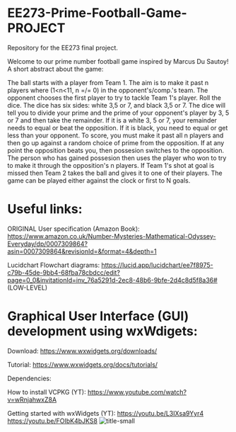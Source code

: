 # EE273-Prime-Football-Game-PROJECT
Repository for the EE273 final project.

Welcome to our prime number football game inspired by Marcus Du Sautoy! 
A short abstract about the game:

The ball starts with a player from Team 1. The aim is to make it past n players where (1<n<11, n =/= 0) in the opponent's/comp.'s team. The opponent chooses the first player to try to tackle Team 1's player. Roll the dice. The dice has six sides: white 3,5 or 7, and black 3,5 or 7. The dice will tell you to divide your prime and the prime of your opponent's player by 3, 5 or 7 and then take the remainder. If it is a white 3, 5 or 7, your remainder needs to equal or beat the opposition. If it is black, you need to equal or get less than your opponent. To score, you must make it past all n players and then go up against a random choice of prime from the opposition. If at any point the opposition beats you, then possesion switches to the opposition. The person who has gained possesion then uses the player who won to try to make it through the opposition's n players. If Team 1's shot at goal is missed then Team 2 takes the ball and gives it to one of their players. The game can be played either against the clock or first to N goals.

# Useful links:

ORIGINAL User specification (Amazon Book): https://www.amazon.co.uk/Number-Mysteries-Mathematical-Odyssey-Everyday/dp/0007309864?asin=0007309864&revisionId=&format=4&depth=1

Lucidchart Flowchart diagrams: 
https://lucid.app/lucidchart/ee7f8975-c79b-45de-9bb4-68fba78cbdcc/edit?page=0_0&invitationId=inv_76a5291d-2ec8-48b6-9bfe-2d4c8d5f8a36# (LOW-LEVEL)

# Graphical User Interface (GUI) development using wxWdigets:

Download: 
https://www.wxwidgets.org/downloads/

Tutorial:
https://www.wxwidgets.org/docs/tutorials/

Dependencies:

How to install VCPKG (YT):
https://www.youtube.com/watch?v=wRnjahwxZ8A

Getting started with wxWidgets (YT):
https://youtu.be/L3IXsa9Yyr4
https://youtu.be/FOIbK4bJKS8
![title-small](https://user-images.githubusercontent.com/78095030/158036906-f0e09916-1829-4250-b8f7-663f4630658c.png)
